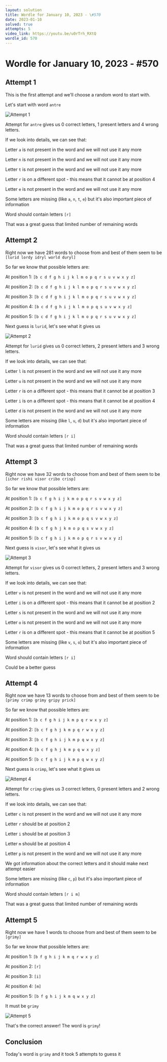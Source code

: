 ```yaml
---
layout: solution
title: Wordle for January 10, 2023 - \#570
date: 2023-01-10
solved: true
attempts: 5
video_link: https://youtu.be/u0rTrh_RXtQ
wordle_id: 570
---
```


# Wordle for January 10, 2023 - \#570

## Attempt 1

This is the first attempt and we'll choose a random word to start with.

Let's start with word `antre`

![Attempt 1](2023-01-10/attempt-1.png)

Attempt for `antre` gives us 0 correct letters, 1 present letters and 4 wrong letters.

If we look into details, we can see that:

Letter `a` is not present in the word and we will not use it any more

Letter `n` is not present in the word and we will not use it any more

Letter `t` is not present in the word and we will not use it any more

Letter `r` is on a different spot - this means that it cannot be at position 4

Letter `e` is not present in the word and we will not use it any more

Some letters are missing (like `a`, `n`, `t`, `e`) but it's also important piece of information

Word should contain letters `[r]`

That was a great guess that limited number of remaining words



## Attempt 2

Right now we have 281 words to choose from and best of them seem to be `[lurid lordy idryl world duryl]`

So far we know that possible letters are:

At position 1: `[b c d f g h i j k l m o p q r s u v w x y z]`

At position 2: `[b c d f g h i j k l m o p q r s u v w x y z]`

At position 3: `[b c d f g h i j k l m o p q r s u v w x y z]`

At position 4: `[b c d f g h i j k l m o p q s u v w x y z]`

At position 5: `[b c d f g h i j k l m o p q r s u v w x y z]`

Next guess is `lurid`, let's see what it gives us

![Attempt 2](2023-01-10/attempt-2.png)

Attempt for `lurid` gives us 0 correct letters, 2 present letters and 3 wrong letters.

If we look into details, we can see that:

Letter `l` is not present in the word and we will not use it any more

Letter `u` is not present in the word and we will not use it any more

Letter `r` is on a different spot - this means that it cannot be at position 3

Letter `i` is on a different spot - this means that it cannot be at position 4

Letter `d` is not present in the word and we will not use it any more

Some letters are missing (like `l`, `u`, `d`) but it's also important piece of information

Word should contain letters `[r i]`

That was a great guess that limited number of remaining words



## Attempt 3

Right now we have 32 words to choose from and best of them seem to be `[ichor rishi visor cribo crisp]`

So far we know that possible letters are:

At position 1: `[b c f g h i j k m o p q r s v w x y z]`

At position 2: `[b c f g h i j k m o p q r s v w x y z]`

At position 3: `[b c f g h i j k m o p q s v w x y z]`

At position 4: `[b c f g h j k m o p q s v w x y z]`

At position 5: `[b c f g h i j k m o p q r s v w x y z]`

Next guess is `visor`, let's see what it gives us

![Attempt 3](2023-01-10/attempt-3.png)

Attempt for `visor` gives us 0 correct letters, 2 present letters and 3 wrong letters.

If we look into details, we can see that:

Letter `v` is not present in the word and we will not use it any more

Letter `i` is on a different spot - this means that it cannot be at position 2

Letter `s` is not present in the word and we will not use it any more

Letter `o` is not present in the word and we will not use it any more

Letter `r` is on a different spot - this means that it cannot be at position 5

Some letters are missing (like `v`, `s`, `o`) but it's also important piece of information

Word should contain letters `[r i]`

Could be a better guess



## Attempt 4

Right now we have 13 words to choose from and best of them seem to be `[primy crimp grimy gripy prick]`

So far we know that possible letters are:

At position 1: `[b c f g h i j k m p q r w x y z]`

At position 2: `[b c f g h j k m p q r w x y z]`

At position 3: `[b c f g h i j k m p q w x y z]`

At position 4: `[b c f g h j k m p q w x y z]`

At position 5: `[b c f g h i j k m p q w x y z]`

Next guess is `crimp`, let's see what it gives us

![Attempt 4](2023-01-10/attempt-4.png)

Attempt for `crimp` gives us 3 correct letters, 0 present letters and 2 wrong letters.

If we look into details, we can see that:

Letter `c` is not present in the word and we will not use it any more

Letter `r` should be at position 2

Letter `i` should be at position 3

Letter `m` should be at position 4

Letter `p` is not present in the word and we will not use it any more

We got information about the correct letters and it should make next attempt easier

Some letters are missing (like `c`, `p`) but it's also important piece of information

Word should contain letters `[r i m]`

That was a great guess that limited number of remaining words



## Attempt 5

Right now we have 1 words to choose from and best of them seem to be `[grimy]`

So far we know that possible letters are:

At position 1: `[b f g h i j k m q r w x y z]`

At position 2: `[r]`

At position 3: `[i]`

At position 4: `[m]`

At position 5: `[b f g h i j k m q w x y z]`

It must be `grimy`

![Attempt 5](2023-01-10/attempt-5.png)

That's the correct answer! The word is `grimy`!

## Conclusion

Today's word is `grimy` and it took 5 attempts to guess it

